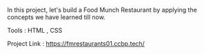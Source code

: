 In this project, let's build a Food Munch Restaurant by applying the concepts we have learned till now.

Tools : HTML , CSS

Project Link : https://fmrestaurants01.ccbp.tech/
